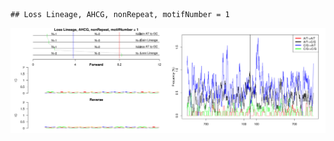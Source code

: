

```
## Loss Lineage, AHCG, nonRepeat, motifNumber = 1
```

![plot of chunk motifPValues](figure/motifPValues.png) 
  
